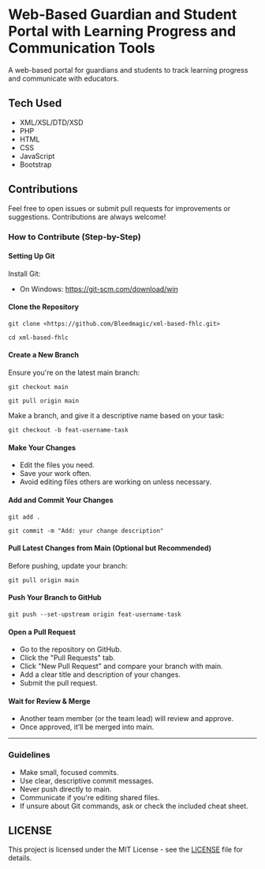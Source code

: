 # Web-Based Guardian and Student Portal with Learning Progress and Communication Tools

A web-based portal for guardians and students to track learning progress and communicate with educators.

## Tech Used

- XML/XSL/DTD/XSD
- PHP
- HTML
- CSS
- JavaScript
- Bootstrap

## Contributions

Feel free to open issues or submit pull requests for improvements or suggestions. Contributions are always welcome!

### How to Contribute (Step-by-Step)

#### Setting Up Git

Install Git:

- On Windows: <https://git-scm.com/download/win>

#### Clone the Repository


  `git clone <https://github.com/Bleedmagic/xml-based-fhlc.git>`

  `cd xml-based-fhlc`


#### Create a New Branch

Ensure you're on the latest main branch:

  `git checkout main`

  `git pull origin main`

Make a branch, and give it a descriptive name based on your task:

`git checkout -b feat-username-task`

#### Make Your Changes

- Edit the files you need.
- Save your work often.
- Avoid editing files others are working on unless necessary.

#### Add and Commit Your Changes


  `git add .`

  `git commit -m "Add: your change description"`


#### Pull Latest Changes from Main (Optional but Recommended)

Before pushing, update your branch:

  `git pull origin main`

#### Push Your Branch to GitHub

  `git push --set-upstream origin feat-username-task`

#### Open a Pull Request

- Go to the repository on GitHub.
- Click the "Pull Requests" tab.
- Click "New Pull Request" and compare your branch with main.
- Add a clear title and description of your changes.
- Submit the pull request.

#### Wait for Review & Merge

- Another team member (or the team lead) will review and approve.
- Once approved, it’ll be merged into main.

---

### Guidelines

- Make small, focused commits.
- Use clear, descriptive commit messages.
- Never push directly to main.
- Communicate if you're editing shared files.
- If unsure about Git commands, ask or check the included cheat sheet.

## LICENSE

This project is licensed under the MIT License - see the [LICENSE](LICENSE) file for details.
